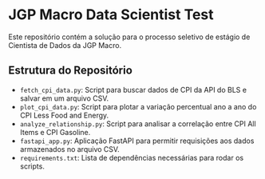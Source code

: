 # JGP Macro Data Scientist Test

Este repositório contém a solução para o processo seletivo de estágio de Cientista de Dados da JGP Macro.

## Estrutura do Repositório

- `fetch_cpi_data.py`: Script para buscar dados de CPI da API do BLS e salvar em um arquivo CSV.
- `plot_cpi_data.py`: Script para plotar a variação percentual ano a ano do CPI Less Food and Energy.
- `analyze_relationship.py`: Script para analisar a correlação entre CPI All Items e CPI Gasoline.
- `fastapi_app.py`: Aplicação FastAPI para permitir requisições aos dados armazenados no arquivo CSV.
- `requirements.txt`: Lista de dependências necessárias para rodar os scripts.
